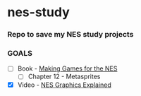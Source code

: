 # nes-study
### Repo to save my NES study projects

### GOALS

- [ ] Book - <a href="https://www.amazon.com.br/Making-Games-English-Steven-Hugg-ebook/dp/B07VVJ15JJ/ref=sr_1_1?__mk_pt_BR=%C3%85M%C3%85%C5%BD%C3%95%C3%91&keywords=nes+programming&qid=1638581677&sr=8-1&ufe=app_do%3Aamzn1.fos.25548f35-0de7-44b3-b28e-0f56f3f96147">Making Games for the NES</a>
  - [ ] Chapter 12 - Metasprites
- [x] Video - <a href="https://www.youtube.com/watch?v=7Co_8dC2zb8&t=38s">NES Graphics Explained</a>
